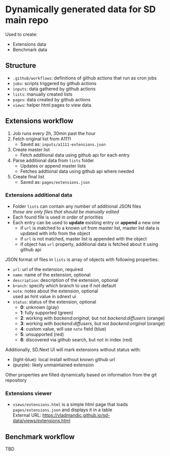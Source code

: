 # Dynamically generated data for SD main repo

Used to create:

- Extensions data
- Benchmark data

## Structure

- `.github/workflows`: definitions of github actions that run as cron jobs
- `jobs`: scripts triggered by github actions
- `inputs`: data gathered by github actions
- `lists`: manually created lists
- `pages`: data created by github actions
- `views`: helper html pages to view data

## Extensions workflow

1. Job runs every 2h, 30min past the hour
2. Fetch original list from A1111  
   - Saved as: `inputs/a1111-extensions.json`
3. Create master list  
   - Fetch additional data using github api for each entry
4. Parse additional data from `lists` folder
   - Updates or append master lists  
   - Fetches addtional data using github api where needed  
5. Create final list  
   - Saved as: `pages/extensions.json`

### Extensions additional data

- Folder `lists` can contain any number of additional JSON files  
  *those are only files that should be manually edited*
- Each found file is used in order of priorities
- Each entry can be used to **update** existing entry or **append** a new one  
  - if `url` is matched to a known url from master list, master list data is updated with info from the object  
  - if `url` is not matched, master list is appended with the object  
  - if object has `url` property, additional data is fetched about it using github api

JSON format of files in `lists` is array of objects with following properties:

- `url`: url of the extension, required  
- `name`: name of the extension, optional  
- `description`: description of the extension, optional  
- `branch`: specify which branch to use if not default  
- `note`: notes about the extension, optional  
  used as hint value in sdnext ui  
- `status`: status of the extension, optional
  - **0**: unknown (gray)
  - **1**: fully supported (green)
  - **2**: working with *backend:original*, but not *backend:diffusers* (orange)
  - **3**: working with *backend:diffusers*, but not *backend:original* (orange)
  - **4**: custom value, will use `note` field (blue)
  - **5**: unsupported (red)
  - **6**: discovered via github search, but not in index (red)

Additionally, SD.Next UI will mark extensions without status with:

- (light-blue): local install without known github url  
- (purple): likely unmaintained extension  

Other properties are filled dynamically based on information from the git repository

### Extensions viewer

- `views/extensions.html` is a simple html page that loads `pages/extensions.json` and displays it in a table  
  External URL: <https://vladmandic.github.io/sd-data/views/extensions.html>  

## Benchmark workflow

TBD

